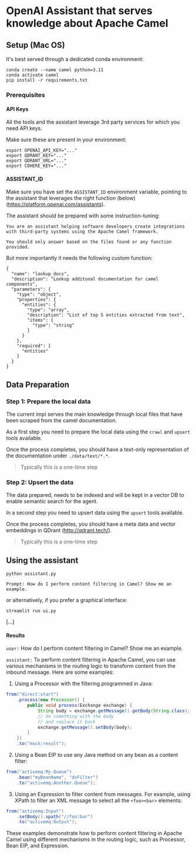 # OpenAI Assistant that serves knowledge about Apache Camel

## Setup (Mac OS)

It's best served through a dedicated conda environment:

```
conda create --name camel python=3.11
conda activate camel
pip install -r requirements.txt
```
### Prerequisites

#### API Keys

All the tools and the assistant leverage 3rd party services for which you need API keys.

Make sure these are present in your environment:

```
export OPENAI_API_KEY="..."
export QDRANT_KEY="..."
export QDRANT_URL="..."
export COHERE_KEY="..."
```

#### ASSISTANT_ID

Make sure you have set the `ASSISTANT_ID` environment variable, pointing to the assistant that leverages the right function (below) (https://platform.openai.com/assistants).

The assistant should be prepared with some instruction-tuning:

```
You are an assistant helping software developers create integrations with third-party systems using the Apache Camel framework. 

You should only answer based on the files found or any function provided. 
```

But more importantly it needs the following custom function:

```
{
  "name": "lookup_docs",
  "description": "Lookup additonal documentation for camel components",
  "parameters": {
    "type": "object",
    "properties": {
      "entities": {
        "type": "array",
        "description": "List of top 5 entities extracted from text",
        "items": {
          "type": "string"
        }
      }
    },
    "required": [
      "entities"
    ]
  }
}
```


## Data Preparation

### Step 1: Prepare the local data

The current impl serves the main knowledge through local files that have been scraped from the camel documentation.

As a first step you need to prepare the local data using the `crawl` and `upsert` tools available.

Once the process completes, you should have a text-only representation of the documentation under `./data/text/*.*`.

> Typically this is a one-time step

### Step 2: Upsert the data

The data prepared, needs to be indexed and will be kept in a vector DB to enable semantic search for the agent.

In a second step you need to upsert data using the `upsert` tools available.

Once the process completes, you should have a meta data and vector embeddings in QDrant (http://qdrant.tech/).

> Typically this is a one-time step


## Using the assistant

```
python assistant.py

Prompt: How do I perform content filtering in Camel? Show me an example.

```

or alternatively, if you prefer a graphical interface: 

```
streamlit run ui.py
```

[...]

#### Results

`user:` How do I perform content filtering in Camel? Show me an example.

`assistant:` To perform content filtering in Apache Camel, you can use various mechanisms in the routing logic to transform content from the inbound message. Here are some examples:

1. Using a Processor with the filtering programmed in Java:
```java
from("direct:start")
    .process(new Processor() {
        public void process(Exchange exchange) {
            String body = exchange.getMessage().getBody(String.class);
            // do something with the body
            // and replace it back
            exchange.getMessage().setBody(body);
        }
    })
    .to("mock:result");
```

2. Using a Bean EIP to use any Java method on any bean as a content filter:
```java
from("activemq:My.Queue")
    .bean("myBeanName", "doFilter")
    .to("activemq:Another.Queue");
```
  
3. Using an Expression to filter content from messages. For example, using XPath to filter an XML message to select all the `<foo><bar>` elements:
```java
from("activemq:Input")
    .setBody().xpath("//foo:bar")
    .to("activemq:Output");
```

These examples demonstrate how to perform content filtering in Apache Camel using different mechanisms in the routing logic, such as Processor, Bean EIP, and Expression.
